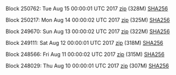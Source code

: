 Block 250762: Tue Aug 15 00:00:01 UTC 2017 [zip](https://transfer.sh/12LvI2/bootstrap.dat.20170815.zip) (328M) [SHA256](https://transfer.sh/WAEA9/sha256.txt)

Block 250217: Mon Aug 14 00:00:02 UTC 2017 [zip](https://transfer.sh/117uuf/bootstrap.dat.20170814.zip) (325M) [SHA256](https://transfer.sh/dG6CG/sha256.txt)

Block 249670: Sun Aug 13 00:00:02 UTC 2017 [zip](https://transfer.sh/17aAg/bootstrap.dat.20170813.zip) (322M) [SHA256](https://transfer.sh/DyBMg/sha256.txt)

Block 249111: Sat Aug 12 00:00:01 UTC 2017 [zip](https://transfer.sh/LNfb2/bootstrap.dat.20170812.zip) (318M) [SHA256](https://transfer.sh/Suyov/sha256.txt)

Block 248566: Fri Aug 11 00:00:02 UTC 2017 [zip](https://transfer.sh/14oIK1/bootstrap.dat.20170811.zip) (315M) [SHA256](https://transfer.sh/f225t/sha256.txt)

Block 248029: Thu Aug 10 00:00:01 UTC 2017 [zip](https://transfer.sh/PbGMY/bootstrap.dat.20170810.zip) (307M) [SHA256](https://transfer.sh/OZpqP/sha256.txt)
